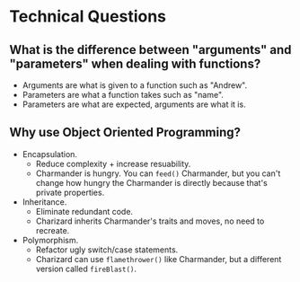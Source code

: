 # Technical Questions

## What is the difference between "arguments" and "parameters" when dealing with functions?

- Arguments are what is given to a function such as "Andrew".
- Parameters are what a function takes such as "name".
- Parameters are what are expected, arguments are what it is.

## Why use Object Oriented Programming?

- Encapsulation.
  - Reduce complexity + increase resuability.
  - Charmander is hungry. You can `feed()` Charmander, but you can't change how hungry the Charmander is directly because that's private properties.
- Inheritance.
  - Eliminate redundant code.
  - Charizard inherits Charmander's traits and moves, no need to recreate.
- Polymorphism.
  - Refactor ugly switch/case statements.
  - Charizard can use `flamethrower()` like Charmander, but a different version called `fireBlast()`.
